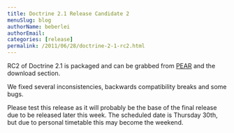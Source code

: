 ```yaml
---
title: Doctrine 2.1 Release Candidate 2
menuSlug: blog
authorName: beberlei 
authorEmail: 
categories: [release]
permalink: /2011/06/28/doctrine-2-1-rc2.html
---
```

RC2 of Doctrine 2.1 is packaged and can be grabbed from
[PEAR](http://pear.doctrine-project.org) and the download section.

We fixed several inconsistencies, backwards compatibility breaks and
some bugs.

Please test this release as it will probably be the base of the final
release due to be released later this week. The scheduled date is
Thursday 30th, but due to personal timetable this may become the
weekend.
